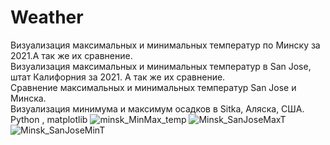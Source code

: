 # Weather

Визуализация максимальных и минимальных температур по Минску за 2021.А так же их сравнение.
<br>
Визуализация максимальных и минимальных температур в San Jose, штат Калифорния за 2021. А так же их сравнение.
<br>
Сравнение максимальных и минимальных температур San Jose  и Минска.
<br>
Визуализация минимума и максимум  осадков в Sitka, Аляска, США.
<br>
Python , matplotlib
![minsk_MinMax_temp](https://user-images.githubusercontent.com/99472724/196704654-8d964579-5968-40fe-96d8-8ff95ac92be8.png)
![Minsk_SanJoseMaxT](https://user-images.githubusercontent.com/99472724/196704667-0b3274ec-c01e-4c45-b63e-a58cb7b476c2.png)
![Minsk_SanJoseMinT](https://user-images.githubusercontent.com/99472724/196704670-79f4b843-776a-4eeb-a69b-f73cba315a5d.png)
